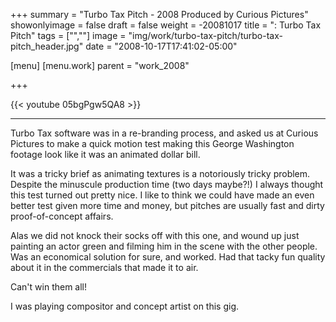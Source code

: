 +++
summary = "Turbo Tax Pitch - 2008 Produced by Curious Pictures"
showonlyimage = false
draft = false
weight = -20081017
title = ": Turbo Tax Pitch"
tags = ["",""]
image = "img/work/turbo-tax-pitch/turbo-tax-pitch_header.jpg"
date = "2008-10-17T17:41:02-05:00"

[menu]
  [menu.work]
    parent = "work_2008"

+++

{{< youtube 05bgPgw5QA8 >}}

---


Turbo Tax software was in a re-branding process, and asked us at Curious Pictures to make a quick motion test making this George Washington footage look like it was an animated dollar bill.

It was a tricky brief as animating textures is a notoriously tricky problem. Despite the minuscule production time (two days maybe?!) I always thought this test turned out pretty nice. I like to think we could have made an even better test given more time and money, but pitches are usually fast and dirty proof-of-concept affairs.

Alas we did not knock their socks off with this one, and wound up just painting an actor green and filming him in the scene with the other people. Was an economical solution for sure, and worked. Had that tacky fun quality about it in the commercials that made it to air.

Can't win them all!

I was playing compositor and concept artist on this gig.
